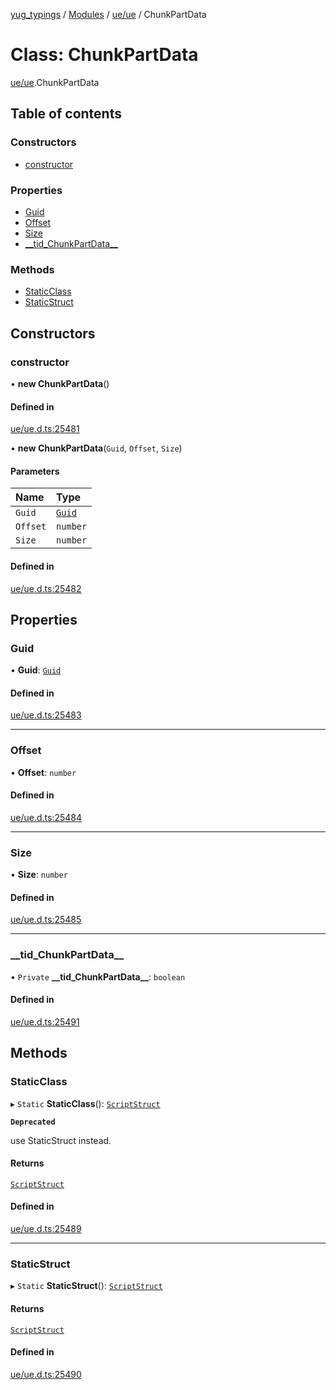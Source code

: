 [yug_typings](../README.md) / [Modules](../modules.md) / [ue/ue](../modules/ue_ue.md) / ChunkPartData

# Class: ChunkPartData

[ue/ue](../modules/ue_ue.md).ChunkPartData

## Table of contents

### Constructors

- [constructor](ue_ue.ChunkPartData.md#constructor)

### Properties

- [Guid](ue_ue.ChunkPartData.md#guid)
- [Offset](ue_ue.ChunkPartData.md#offset)
- [Size](ue_ue.ChunkPartData.md#size)
- [\_\_tid\_ChunkPartData\_\_](ue_ue.ChunkPartData.md#__tid_chunkpartdata__)

### Methods

- [StaticClass](ue_ue.ChunkPartData.md#staticclass)
- [StaticStruct](ue_ue.ChunkPartData.md#staticstruct)

## Constructors

### constructor

• **new ChunkPartData**()

#### Defined in

[ue/ue.d.ts:25481](https://github.com/YugMetaverse/yug_typings/blob/25cad34/ue/ue.d.ts#L25481)

• **new ChunkPartData**(`Guid`, `Offset`, `Size`)

#### Parameters

| Name | Type |
| :------ | :------ |
| `Guid` | [`Guid`](ue_ue_s.Guid.md) |
| `Offset` | `number` |
| `Size` | `number` |

#### Defined in

[ue/ue.d.ts:25482](https://github.com/YugMetaverse/yug_typings/blob/25cad34/ue/ue.d.ts#L25482)

## Properties

### Guid

• **Guid**: [`Guid`](ue_ue_s.Guid.md)

#### Defined in

[ue/ue.d.ts:25483](https://github.com/YugMetaverse/yug_typings/blob/25cad34/ue/ue.d.ts#L25483)

___

### Offset

• **Offset**: `number`

#### Defined in

[ue/ue.d.ts:25484](https://github.com/YugMetaverse/yug_typings/blob/25cad34/ue/ue.d.ts#L25484)

___

### Size

• **Size**: `number`

#### Defined in

[ue/ue.d.ts:25485](https://github.com/YugMetaverse/yug_typings/blob/25cad34/ue/ue.d.ts#L25485)

___

### \_\_tid\_ChunkPartData\_\_

• `Private` **\_\_tid\_ChunkPartData\_\_**: `boolean`

#### Defined in

[ue/ue.d.ts:25491](https://github.com/YugMetaverse/yug_typings/blob/25cad34/ue/ue.d.ts#L25491)

## Methods

### StaticClass

▸ `Static` **StaticClass**(): [`ScriptStruct`](ue_ue.ScriptStruct.md)

**`Deprecated`**

use StaticStruct instead.

#### Returns

[`ScriptStruct`](ue_ue.ScriptStruct.md)

#### Defined in

[ue/ue.d.ts:25489](https://github.com/YugMetaverse/yug_typings/blob/25cad34/ue/ue.d.ts#L25489)

___

### StaticStruct

▸ `Static` **StaticStruct**(): [`ScriptStruct`](ue_ue.ScriptStruct.md)

#### Returns

[`ScriptStruct`](ue_ue.ScriptStruct.md)

#### Defined in

[ue/ue.d.ts:25490](https://github.com/YugMetaverse/yug_typings/blob/25cad34/ue/ue.d.ts#L25490)
